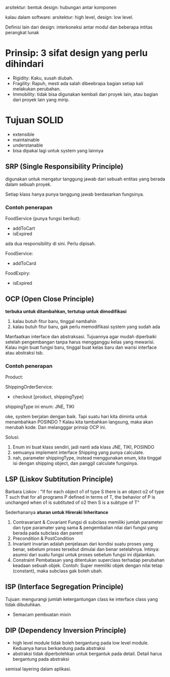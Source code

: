 arsitektur: bentuk
design: hubungan antar komponen

kalau dalam software: arsitektur: high level, design: low level.

Definisi lain dari design: interkoneksi antar modul dan beberapa intitas perangkat lunak


# Prinsip: 3 sifat design yang perlu dihindari

- Rigidity: Kaku, susah diubah. 
- Fragility: Rapuh, mesti ada salah dibeebrapa bagian setiap kali melakukan perubahan.
- Immobility: tidak bisa digunakan kembali dari proyek lain, atau bagian dari proyek lain yang mirip.

# Tujuan SOLID
- extensible
- maintainable
- understanable
- bisa dipakai lagi untuk system yang lainnya


## SRP (Single Responsibility Principle)

digunakan untuk mengatur tanggung jawab dari sebuah entitas yang berada dalam sebuah proyek.

Setiap klass hanya punya tanggung jawab berdasarkan fungsinya.

### Contoh penerapan

FoodService (punya fungsi berikut):
- addToCart
- isExpired

ada dua responsibility di sini. Perlu dipisah.

FoodService:
- addToCard

FoodExpiry:
- isExpired

## OCP (Open Close Principle)

**terbuka untuk ditambahkan, tertutup untuk dimodifikasi**

1. kalau butuh fitur baru, tinggal nambahin
2. kalau butuh fitur baru, gak perlu memodifikasi system yang sudah ada

Manfaatkan interface dan abstraksasi. Tujuannya agar mudah diperbaiki setelah pengembangan tanpa harus mengganggu kelas yang mewarisi. Kalau ingin buat fungsi baru, tinggal buat kelas baru dan warisi interface atau abstraksi tsb.

### Contoh penerapan

Product:

ShippingOrderService:
- checkout [product, shippingType]

shippingType ini enum: JNE, TIKI

oke, system berjalan dengan baik. Tapi suatu hari kita diminta untuk menambahkan POSINDO ? Kalau kita tambahkan langsung, maka akan merubah kode. Dan melangggar prinsip OCP ini.

Solusi:

1. Enum ini buat klass sendiri, jadi nanti ada klass JNE, TIKI, POSINDO
2. semuanya implement interface Shipping yang punya calculate.
3. nah, parameter shippingType, instead menggunakan enum, kita tinggal isi dengan shipping object, dan panggil calculate fungsinya.

## LSP (Liskov Subtitution Principle)

Barbara Liskov : "If for each object o1 of type S there is an object o2 of type T such that for all programs P defined in terms of T, the behavior of P is unchanged when o1 is subtituted of o2 then S is a subtype of T"

Sederhananya **aturan untuk Hireraki Inheritance**

1. Contravariant & Covariant
Fungsi di subclass memiliki jumlah parameter dan type paramater yang sama & pengembalian nilai dari fungsi yang berada pada subclass dan parent
2. Precondition & PostCondition
3. Invariant
invarian adalah penjelasan dari kondisi suatu proses yang benar, sebelum proses tersebut dimulai dan benar setelahnya.
Intinya: asumsi dari suatu fungsi untuk proses sebelum fungsi ini dijalankan.
4. Constraint
Pembatasan yang ditentukan superclass terhadap perubahan keadaan sebuah objek. Contoh: Super memiliki objek dengan nilai tetap (constant), maka subclass gak boleh ubah.

## ISP (Interface Segregation Principle)

Tujuan: mengurangi jumlah ketergantungan class ke interface class yang tidak dibutuhkan.
- Semacam pembuatan mixin

## DIP (Dependency Inversion Principle)
- high level module tidak boleh bergantung pada low level module. Keduanya harus berkandung pada abstraksi
- abstraksi tidak diperbolehkan untuk bergantuk pada detail. Detail harus bergantung pada abstraksi

semisal layering dalam aplikasi.
